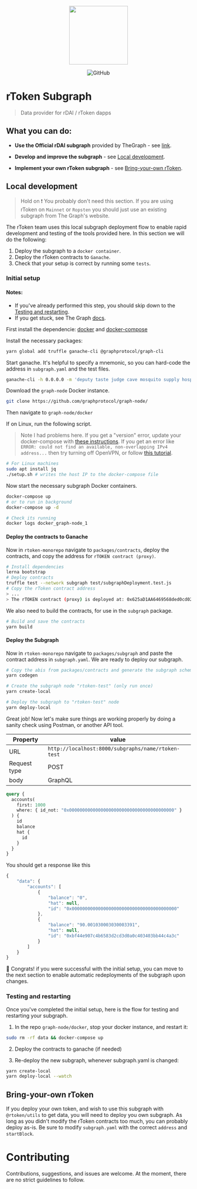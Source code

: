 <p align="center"><img src="https://rdai.money/images/logo.svg" width="160"/></p>

<p align="center">
    <img alt="GitHub" src="https://img.shields.io/github/license/rtoken-project/rtoken-contracts">
</p>

# rToken Subgraph

> Data provider for rDAI / rToken dapps

## What you can do:

- **Use the Official rDAI subgraph** provided by TheGraph - see [link](https://thegraph.com/explorer/subgraph/rtoken-project/rdai).

- **Develop and improve the subgraph** - see [Local development](#local-development).

- **Implement your own rToken subgraph** - see [Bring-your-own rToken](#bring-your-own-rtoken).

## Local development

> Hold on :exclamation: You probably don't need this section. If you are using rToken on `Mainnet` or `Ropsten` you should just use an existing subgraph from The Graph's website.

The rToken team uses this local subgraph deployment flow to enable rapid development and testing of the tools provided here. In this section we will do the following:

1. Deploy the subgraph to a `docker container`.
2. Deploy the rToken contracts to `Ganache`.
3. Check that your setup is correct by running some `tests`.

### Initial setup

#### Notes:

- If you've already performed this step, you should skip down to the [Testing and restarting](#testing-and-restarting).
- If you get stuck, see The Graph [docs](https://thegraph.com/docs/quick-start#local-development).

First install the dependencie: [docker](https://docs.docker.com/install/) and [docker-compose](https://docs.docker.com/compose/install/)

Install the necessary packages:

```bash
yarn global add truffle ganache-cli @graphprotocol/graph-cli
```

Start ganache. It's helpful to specify a mnemonic, so you can hard-code the address in `subgraph.yaml` and the test files.

```bash
ganache-cli -h 0.0.0.0 -m 'deputy taste judge cave mosquito supply hospital clarify argue aware abuse glory'
```

Download the `graph-node` Docker instance.

```bash
git clone https://github.com/graphprotocol/graph-node/
```

Then navigate to `graph-node/docker`

If on Linux, run the following script.

> Note I had problems here. If you get a "version" error, update your docker-compose with [these instructions](https://docs.docker.com/compose/install/). If you get an error like `ERROR: could not find an available, non-overlapping IPv4 address...` then try turning off OpenVPN, or follow [this tutorial](https://stackoverflow.com/questions/45692255/how-make-openvpn-work-with-docker).

```bash
# For Linux machines
sudo apt install jq
./setup.sh # writes the host IP to the docker-compose file
```

Now start the necessary subgraph Docker containers.

```bash
docker-compose up
# or to run in background
docker-compose up -d

# Check its running
docker logs docker_graph-node_1
```

#### Deploy the contracts to Ganache

Now in `rtoken-monorepo` navigate to `packages/contracts`, deploy the contracts, and copy the address for `rTOKEN contract (proxy)`.

```bash
# Install dependencies
lerna bootstrap
# Deploy contracts
truffle test --network subgraph test/subgraphDeployment.test.js
# Copy the rToken contract address
> ...
> The rTOKEN contract (proxy) is deployed at: 0x625aD1AA6469568ded0cd0254793Efd0e5C0394F
```

We also need to build the contracts, for use in the `subgraph` package.

```bash
# Build and save the contracts
yarn build
```

#### Deploy the Subgraph

Now in `rtoken-monorepo` navigate to `packages/subgraph` and paste the contract address in `subgraph.yaml`. We are ready to deploy our subgraph.

```bash
# Copy the abis from packages/contracts and generate the subgraph schema
yarn codegen

# Create the subgraph node "rtoken-test" (only run once)
yarn create-local

# Deploy the subgraph to "rtoken-test" node
yarn deploy-local
```

Great job! Now let's make sure things are working properly by doing a sanity check using Postman, or another API tool.

| Property     | value                                              |
| ------------ | -------------------------------------------------- |
| URL          | `http://localhost:8000/subgraphs/name/rtoken-test` |
| Request type | POST                                               |
| body         | GraphQL                                            |

```graphql
query {
  accounts(
    first: 1000
    where: { id_not: "0x0000000000000000000000000000000000000000" }
  ) {
    id
    balance
    hat {
      id
    }
  }
}
```

You should get a response like this

```js
{
    "data": {
        "accounts": [
            {
                "balance": "0",
                "hat": null,
                "id": "0x0000000000000000000000000000000000000000"
            },
            {
                "balance": "90.001030003030003391",
                "hat": null,
                "id": "0xbf44e907c4b6583d2cd3d0a0c403403bb44c4a3c"
            }
        ]
    }
}
```

:tada: Congrats! if you were successful with the initial setup, you can move to the next section to enable automatic redeployments of the subgraph upon changes.

### Testing and restarting

Once you've completed the initial setup, here is the flow for testing and restarting your subgraph.

1. In the repo `graph-node/docker`, stop your docker instance, and restart it:

```bash
sudo rm -rf data && docker-compose up

```

2. Deploy the contracts to ganache (if needed)

3. Re-deploy the new subgraph, whenever subgraph.yaml is changed:

```bash
yarn create-local
yarn deploy-local --watch
```

## Bring-your-own rToken

If you deploy your own token, and wish to use this subgraph with `@rtoken/utils` to get data, you will need to deploy you own subgraph. As long as you didn't modify the rToken contracts too much, you can probably deploy as-is. Be sure to modify `subgraph.yaml` with the correct `address` and `startBlock`.

# Contributing

Contributions, suggestions, and issues are welcome. At the moment, there are no strict guidelines to follow.
